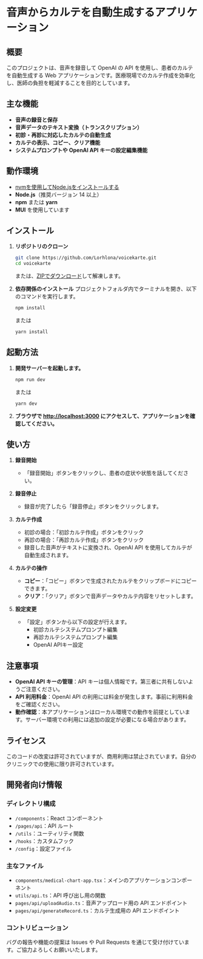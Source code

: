 # 音声からカルテを自動生成するアプリケーション

## 概要

このプロジェクトは、音声を録音して OpenAI の API を使用し、患者のカルテを自動生成する Web アプリケーションです。医療現場でのカルテ作成を効率化し、医師の負担を軽減することを目的としています。

## 主な機能

- **音声の録音と保存**
- **音声データのテキスト変換（トランスクリプション）**
- **初診・再診に対応したカルテの自動生成**
- **カルテの表示、コピー、クリア機能**
- **システムプロンプトや OpenAI API キーの設定編集機能**

## 動作環境

- [nvmを使用してNode.jsをインストールする](https://qiita.com/ymzkjpx/items/9658709eb51a23121098)
- **Node.js**（推奨バージョン 14 以上）
- **npm** または **yarn**
- **MUI** を使用しています

## インストール

1. **リポジトリのクローン**
    ```bash
    git clone https://github.com/Lorhlona/voicekarte.git
    cd voicekarte
    ```
    または、[ZIPでダウンロード](https://github.com/Lorhlona/voicekarte/archive/refs/heads/main.zip)して解凍します。

2. **依存関係のインストール**
    プロジェクトフォルダ内でターミナルを開き、以下のコマンドを実行します。
    ```bash
    npm install
    ```
     または
    ```bash
    yarn install
    ```


## 起動方法

1. **開発サーバーを起動します。**
    ```bash
    npm run dev
    ```
    または
    ```bash
    yarn dev
    ```

2. **ブラウザで [http://localhost:3000](http://localhost:3000) にアクセスして、アプリケーションを確認してください。**

## 使い方

1. **録音開始**
    - 「録音開始」ボタンをクリックし、患者の症状や状態を話してください。

2. **録音停止**
    - 録音が完了したら「録音停止」ボタンをクリックします。

3. **カルテ作成**
    - 初診の場合：「初診カルテ作成」ボタンをクリック
    - 再診の場合：「再診カルテ作成」ボタンをクリック
    - 録音した音声がテキストに変換され、OpenAI API を使用してカルテが自動生成されます。

4. **カルテの操作**
    - **コピー**：「コピー」ボタンで生成されたカルテをクリップボードにコピーできます。
    - **クリア**：「クリア」ボタンで音声データやカルテ内容をリセットします。

5. **設定変更**
    - 「設定」ボタンから以下の設定が行えます。
        - 初診カルテシステムプロンプト編集
        - 再診カルテシステムプロンプト編集
        - OpenAI APIキー設定

## 注意事項

- **OpenAI API キーの管理**：API キーは個人情報です。第三者に共有しないようご注意ください。
- **API 利用料金**：OpenAI API の利用には料金が発生します。事前に利用料金をご確認ください。
- **動作確認**：本アプリケーションはローカル環境での動作を前提としています。サーバー環境での利用には追加の設定が必要になる場合があります。

## ライセンス

このコードの改変は許可されていますが、商用利用は禁止されています。自分のクリニックでの使用に限り許可されています。

## 開発者向け情報

### ディレクトリ構成

- `/components`：React コンポーネント
- `/pages/api`：API ルート
- `/utils`：ユーティリティ関数
- `/hooks`：カスタムフック
- `/config`：設定ファイル

### 主なファイル

- `components/medical-chart-app.tsx`：メインのアプリケーションコンポーネント
- `utils/api.ts`：API 呼び出し用の関数
- `pages/api/uploadAudio.ts`：音声アップロード用の API エンドポイント
- `pages/api/generateRecord.ts`：カルテ生成用の API エンドポイント

### コントリビューション

バグの報告や機能の提案は Issues や Pull Requests を通じて受け付けています。ご協力よろしくお願いいたします。
